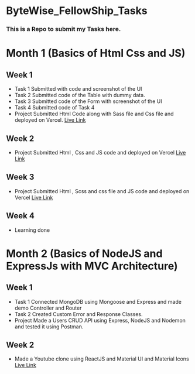 # ByteWise_FellowShip_Tasks
### This is a Repo to submit my Tasks here.

# Month 1 (Basics of Html Css and JS)
## Week 1 
- Task 1 Submitted with code and screenshot of the UI
- Task 2 Submitted code of the Table with dummy data.
- Task 3 Submitted code of the Form with screenshot of the UI
- Task 4 Submitted code of Task 4
- Project Submitted Html Code along with Sass file and Css file and deployed on Vercel. [Live Link ](https://portfoliodesign1.vercel.app/)

## Week 2 
- Project Submitted Html , Css and JS code and deployed on Vercel  [Live Link ](https://sparking-todo-list.vercel.app/)

## Week 3
- Project Submitted Html , Scss and css file and JS code and deployed on Vercel [Live Link](https://sparking-text-analyser.vercel.app/)

## Week 4 
- Learning done

# Month 2 (Basics of NodeJS and ExpressJs with MVC Architecture) 
## Week 1
- Task 1 Connected MongoDB using Mongoose and Express and made demo Controller and Router
- Task 2 Created Custom Error and Response Classes.
- Project Made a Users CRUD API using Express, NodeJS and Nodemon and tested it using Postman.
## Week 2 
- Made a Youtube clone using ReactJS and Material UI and Material Icons [Live Link](https://you-tube-sparks.vercel.app/)



